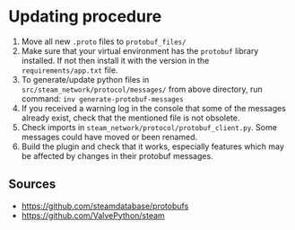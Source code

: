 # Updating procedure

1. Move all new `.proto` files to `protobuf_files/`
2. Make sure that your virtual environment has the `protobuf` library installed. If not then install it with the
version in the `requirements/app.txt` file.
3. To generate/update python files in `src/steam_network/protocol/messages/`
from above directory, run command: `inv generate-protobuf-messages`
4. If you received a warning log in the console that some of the messages already exist, check that the mentioned file
is not obsolete.
5. Check imports in `steam_network/protocol/protobuf_client.py`. Some messages could have moved or been renamed.
6. Build the plugin and check that it works, especially features which may be affected by changes in their protobuf
messages.

## Sources

* <https://github.com/steamdatabase/protobufs>
* <https://github.com/ValvePython/steam>
